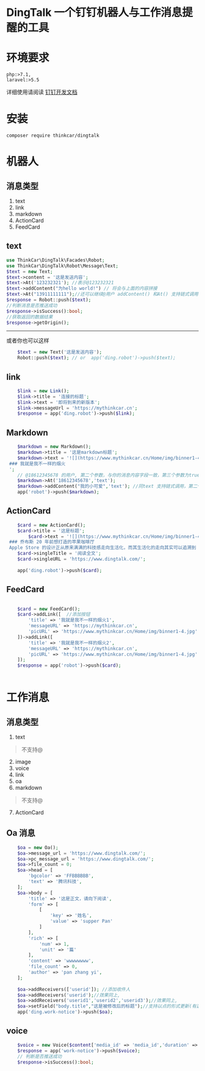 # DingTalk 一个钉钉机器人与工作消息提醒的工具

# 环境要求
    php:>7.1,
    laravel:>5.5
    
详细使用请阅读 [钉钉开发文档](https://ding-doc.dingtalk.com/doc#/serverapi2/gh60vz)

# 安装

`composer require thinkcar/dingtalk`

# 机器人

## 消息类型

 1. text
 2. link
 3. markdown 
 4. ActionCard 
 5. FeedCard


## text

```php
use ThinkCar\DingTalk\Facades\Robot;
use ThinkCar\DingTalk\Robot\Message\Text;
$text = new Text;
$text->content = '这是发送内容';
$text->At('123232321'); //表示@123232321
$text->addContent("为hello world!") // 将会与上面的内容拼接
$text->At("13911111111");//还可以继续@用户 addContent() 和At() 支持链式调用;
$response = Robot::push($text);
//判断消息是否推送成功
$response->isSuccess():bool;
//获取返回的数据结果
$response->getOrigin();
```


----------

或者你也可以这样
```php
    $text = new Text('这是发送内容');
    Robot::push($text); // or  app('ding.robot')->push($text);
```

## link

```php
    $link = new Link();
    $link->title = '连接的标题';
    $link->text = '即将到来的新版本';
    $link->messageUrl = 'https://mythinkcar.cn';
    $response = app('ding.robot')->push($link);

```

## Markdown

```php
    $markdown = new Markdown();
    $markdown->title = '这是markdown标题';
    $markdown->text = '![](https://www.mythinkcar.cn/Home/img/binner1-4.jpg)
 ### 我就是我不一样的烟火
 ';
    // @18612345678 的用户, 第二个参数，与你的消息内容字段一致，第三个参数为true和false，默认false, true:表示@所有人,false:表示不@所有人
    $markdown->At('18612345678','text'); 
    $markdown->addContent("我的小可爱",'text'); //同text 支持链式调用，第二个参数为发送内容的字段名称
    app('robot')->push($markdown);

```

## ActionCard

```php
    $card = new ActionCard();
    $card->title = '这是标题';
        $card->text = '![](https://www.mythinkcar.cn/Home/img/binner1-4.jpg)
 ### 乔布斯 20 年前想打造的苹果咖啡厅
 Apple Store 的设计正从原来满满的科技感走向生活化，而其生活化的走向其实可以追溯到 20 年前苹果一个建立咖啡馆的计划';
    $card->singleTitle = '阅读全文';
    $card->singleURL = 'https://www.dingtalk.com/';
    
    app('ding.robot')->push($card);
```    

## FeedCard

```php

    $card = new FeedCard();
    $card->addLink([  //添加按钮
        'title' => '我就是我不一样的烟火1',
        'messageURL' => 'https://mythinkcar.cn',
        'picURL' => 'https://www.mythinkcar.cn/Home/img/binner1-4.jpg'
    ])->addLink([
        'title' => '我就是我不一样的烟火2',
        'messageURL' => 'https://mythinkcar.cn',
        'picURL' => 'https://www.mythinkcar.cn/Home/img/binner1-4.jpg'
    ]);
    $response = app('robot')->push($card);
    
```

# 工作消息

## 消息类型
1.  text
> 不支持@
2.  image
3.  voice
4.  link
5.  oa
6.  markdown 

> 不支持@


7.  ActionCard

## Oa 消息

```php
    $oa = new Oa();
    $oa->message_url = 'https://www.dingtalk.com/';
    $oa->pc_message_url = 'https://www.dingtalk.com/';
    $oa->file_count = 0;
    $oa->head = [
        'bgcolor' => 'FFBBBBBB',
        'text' => '腾讯科技',
    ];
    $oa->body = [
        'title' => '这是正文，请向下阅读',
        'form' => [
            [
                'key' => '姓名',
                'value' => 'supper Pan'
            ]
        ],
        'rich' => [
            'num' => 1,
            'unit' => '篇'
        ],
        'content' => 'wwwwwwww',
        'file_count' => 0,
        'author' => 'pan zhang yi',
    ];
    
    $oa->addReceivers(['userid']); //添加收件人
    $oa->addReceivers('userid');//效果同上,
    $oa->addReceivers('userid1','userid2','userid3');//效果同上,
    $oa->setField("body.title","这是被修改后的标题");//支持以点的形式更新(有这个字段就更新，没有就添加)oa内部字段
    app('ding.work-notice')->push($oa);
```

## voice
```php
    $voice = new Voice($content['media_id' => 'media_id','duration' => 10]);
    $response = app('work-notice')->push($voice);
    // 判断是否推送成功
    $response->isSuccess():bool;
```

